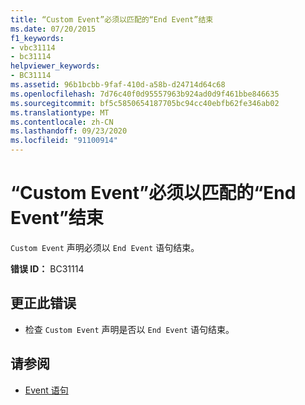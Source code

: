 ```yaml
---
title: “Custom Event”必须以匹配的“End Event”结束
ms.date: 07/20/2015
f1_keywords:
- vbc31114
- bc31114
helpviewer_keywords:
- BC31114
ms.assetid: 96b1bcbb-9faf-410d-a58b-d24714d64c68
ms.openlocfilehash: 7d76c40f0d95557963b924ad0d9f461bbe846635
ms.sourcegitcommit: bf5c5850654187705bc94cc40ebfb62fe346ab02
ms.translationtype: MT
ms.contentlocale: zh-CN
ms.lasthandoff: 09/23/2020
ms.locfileid: "91100914"
---
```

# <a name="custom-event-must-end-with-a-matching-end-event"></a>“Custom Event”必须以匹配的“End Event”结束

`Custom Event` 声明必须以 `End Event` 语句结束。  
  
 **错误 ID：** BC31114  
  
## <a name="to-correct-this-error"></a>更正此错误  
  
- 检查 `Custom Event` 声明是否以 `End Event` 语句结束。  
  
## <a name="see-also"></a>请参阅

- [Event 语句](../language-reference/statements/event-statement.md)
